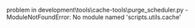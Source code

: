 problem in development\tools\cache-tools\purge_scheduler.py - ModuleNotFoundError: No module named 'scripts.utils.cache'

